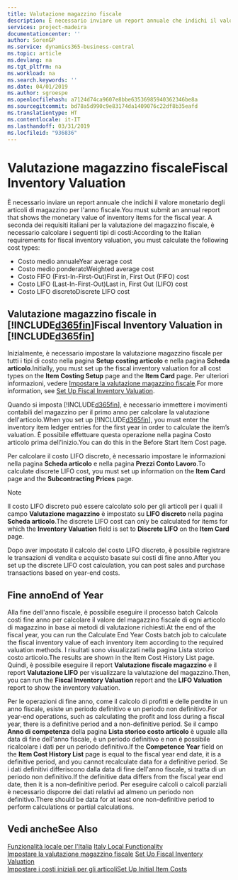 ```yaml
---
title: Valutazione magazzino fiscale
description: È necessario inviare un report annuale che indichi il valore monetario degli articoli di magazzino per l'anno fiscale.
services: project-madeira
documentationcenter: ''
author: SorenGP
ms.service: dynamics365-business-central
ms.topic: article
ms.devlang: na
ms.tgt_pltfrm: na
ms.workload: na
ms.search.keywords: ''
ms.date: 04/01/2019
ms.author: sgroespe
ms.openlocfilehash: a7124d74ca9607e8bbe63536985940362346be8a
ms.sourcegitcommit: bd78a5d990c9e83174da1409076c22df8b35eafd
ms.translationtype: HT
ms.contentlocale: it-IT
ms.lasthandoff: 03/31/2019
ms.locfileid: "936836"
---
```

# <a name="fiscal-inventory-valuation"></a><span data-ttu-id="753f0-103">Valutazione magazzino fiscale</span><span class="sxs-lookup"><span data-stu-id="753f0-103">Fiscal Inventory Valuation</span></span>
<span data-ttu-id="753f0-104">È necessario inviare un report annuale che indichi il valore monetario degli articoli di magazzino per l'anno fiscale.</span><span class="sxs-lookup"><span data-stu-id="753f0-104">You must submit an annual report that shows the monetary value of inventory items for the fiscal year.</span></span> <span data-ttu-id="753f0-105">A seconda dei requisiti italiani per la valutazione del magazzino fiscale, è necessario calcolare i seguenti tipi di costi:</span><span class="sxs-lookup"><span data-stu-id="753f0-105">According to the Italian requirements for fiscal inventory valuation, you must calculate the following cost types:</span></span>  

- <span data-ttu-id="753f0-106">Costo medio annuale</span><span class="sxs-lookup"><span data-stu-id="753f0-106">Year average cost</span></span>  
- <span data-ttu-id="753f0-107">Costo medio ponderato</span><span class="sxs-lookup"><span data-stu-id="753f0-107">Weighted average cost</span></span>  
- <span data-ttu-id="753f0-108">Costo FIFO (First-In-First-Out)</span><span class="sxs-lookup"><span data-stu-id="753f0-108">First in, First Out (FIFO) cost</span></span>  
- <span data-ttu-id="753f0-109">Costo LIFO (Last-In-First-Out)</span><span class="sxs-lookup"><span data-stu-id="753f0-109">Last in, First Out (LIFO) cost</span></span>  
- <span data-ttu-id="753f0-110">Costo LIFO discreto</span><span class="sxs-lookup"><span data-stu-id="753f0-110">Discrete LIFO cost</span></span>  

## <a name="fiscal-inventory-valuation-in-included365finincludesd365finmdmd"></a><span data-ttu-id="753f0-111">Valutazione magazzino fiscale in [!INCLUDE[d365fin](../../includes/d365fin_md.md)]</span><span class="sxs-lookup"><span data-stu-id="753f0-111">Fiscal Inventory Valuation in [!INCLUDE[d365fin](../../includes/d365fin_md.md)]</span></span>  
<span data-ttu-id="753f0-112">Inizialmente, è necessario impostare la valutazione magazzino fiscale per tutti i tipi di costo nella pagina **Setup costing articolo** e nella pagina **Scheda articolo**.</span><span class="sxs-lookup"><span data-stu-id="753f0-112">Initially, you must set up the fiscal inventory valuation for all cost types on the **Item Costing Setup** page and the **Item Card** page.</span></span> <span data-ttu-id="753f0-113">Per ulteriori informazioni, vedere [Impostare la valutazione magazzino fiscale](how-to-set-up-fiscal-inventory-valuation.md).</span><span class="sxs-lookup"><span data-stu-id="753f0-113">For more information, see [Set Up Fiscal Inventory Valuation](how-to-set-up-fiscal-inventory-valuation.md).</span></span>  

<span data-ttu-id="753f0-114">Quando si imposta [!INCLUDE[d365fin](../../includes/d365fin_md.md)], è necessario immettere i movimenti contabili del magazzino per il primo anno per calcolare la valutazione dell'articolo.</span><span class="sxs-lookup"><span data-stu-id="753f0-114">When you set up [!INCLUDE[d365fin](../../includes/d365fin_md.md)], you must enter the inventory item ledger entries for the first year in order to calculate the item’s valuation.</span></span> <span data-ttu-id="753f0-115">È possibile effettuare questa operazione nella pagina Costo articolo prima dell'inizio.</span><span class="sxs-lookup"><span data-stu-id="753f0-115">You can do this in the Before Start Item Cost page.</span></span>  

<span data-ttu-id="753f0-116">Per calcolare il costo LIFO discreto, è necessario impostare le informazioni nella pagina **Scheda articolo** e nella pagina **Prezzi Conto Lavoro**.</span><span class="sxs-lookup"><span data-stu-id="753f0-116">To calculate discrete LIFO cost, you must set up information on the **Item Card** page and the **Subcontracting Prices** page.</span></span>

> [!NOTE]  
>  <span data-ttu-id="753f0-117">Il costo LIFO discreto può essere calcolato solo per gli articoli per i quali il campo **Valutazione magazzino** è impostato su **LIFO discreto** nella pagina **Scheda articolo**.</span><span class="sxs-lookup"><span data-stu-id="753f0-117">The discrete LIFO cost can only be calculated for items for which the **Inventory Valuation** field is set to **Discrete LIFO** on the **Item Card** page.</span></span>

<span data-ttu-id="753f0-118">Dopo aver impostato il calcolo del costo LIFO discreto, è possibile registrare le transazioni di vendita e acquisto basate sui costi di fine anno.</span><span class="sxs-lookup"><span data-stu-id="753f0-118">After you set up the discrete LIFO cost calculation, you can post sales and purchase transactions based on year-end costs.</span></span>  

## <a name="end-of-year"></a><span data-ttu-id="753f0-119">Fine anno</span><span class="sxs-lookup"><span data-stu-id="753f0-119">End of Year</span></span>  
 <span data-ttu-id="753f0-120">Alla fine dell'anno fiscale, è possibile eseguire il processo batch Calcola costi fine anno per calcolare il valore del magazzino fiscale di ogni articolo di magazzino in base ai metodi di valutazione richiesti.</span><span class="sxs-lookup"><span data-stu-id="753f0-120">At the end of the fiscal year, you can run the Calculate End Year Costs batch job to calculate the fiscal inventory value of each inventory item according to the required valuation methods.</span></span> <span data-ttu-id="753f0-121">I risultati sono visualizzati nella pagina Lista storico costo articolo.</span><span class="sxs-lookup"><span data-stu-id="753f0-121">The results are shown in the Item Cost History List page.</span></span> <span data-ttu-id="753f0-122">Quindi, è possibile eseguire il report **Valutazione fiscale magazzino** e il report **Valutazione LIFO** per visualizzare la valutazione del magazzino.</span><span class="sxs-lookup"><span data-stu-id="753f0-122">Then, you can run the **Fiscal Inventory Valuation** report and the **LIFO Valuation** report to show the inventory valuation.</span></span>  

 <span data-ttu-id="753f0-123">Per le operazioni di fine anno, come il calcolo di profitti e delle perdite in un anno fiscale, esiste un periodo definitivo e un periodo non definitivo.</span><span class="sxs-lookup"><span data-stu-id="753f0-123">For year-end operations, such as calculating the profit and loss during a fiscal year, there is a definitive period and a non-definitive period.</span></span> <span data-ttu-id="753f0-124">Se il campo **Anno di competenza** della pagina **Lista storico costo articolo** è uguale alla data di fine dell'anno fiscale, è un periodo definitivo e non è possibile ricalcolare i dati per un periodo definitivo.</span><span class="sxs-lookup"><span data-stu-id="753f0-124">If the **Competence Year** field on the **Item Cost History List** page is equal to the fiscal year end date, it is a definitive period, and you cannot recalculate data for a definitive period.</span></span> <span data-ttu-id="753f0-125">Se i dati definitivi differiscono dalla data di fine dell'anno fiscale, si tratta di un periodo non definitivo.</span><span class="sxs-lookup"><span data-stu-id="753f0-125">If the definitive data differs from the fiscal year end date, then it is a non-definitive period.</span></span> <span data-ttu-id="753f0-126">Per eseguire calcoli o calcoli parziali è necessario disporre dei dati relativi ad almeno un periodo non definitivo.</span><span class="sxs-lookup"><span data-stu-id="753f0-126">There should be data for at least one non-definitive period to perform calculations or partial calculations.</span></span>

## <a name="see-also"></a><span data-ttu-id="753f0-127">Vedi anche</span><span class="sxs-lookup"><span data-stu-id="753f0-127">See Also</span></span>  
 <span data-ttu-id="753f0-128">[Funzionalità locale per l'Italia](italy-local-functionality.md) </span><span class="sxs-lookup"><span data-stu-id="753f0-128">[Italy Local Functionality](italy-local-functionality.md) </span></span>  
 <span data-ttu-id="753f0-129">[Impostare la valutazione magazzino fiscale](how-to-set-up-fiscal-inventory-valuation.md) </span><span class="sxs-lookup"><span data-stu-id="753f0-129">[Set Up Fiscal Inventory Valuation](how-to-set-up-fiscal-inventory-valuation.md) </span></span>  
 [<span data-ttu-id="753f0-130">Impostare i costi iniziali per gli articoli</span><span class="sxs-lookup"><span data-stu-id="753f0-130">Set Up Initial Item Costs</span></span>](how-to-set-up-initial-item-costs.md)
